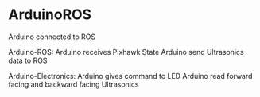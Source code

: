 # ArduinoROS
Arduino connected to ROS

Arduino-ROS:
Arduino receives Pixhawk State
Arduino send Ultrasonics data to ROS

Arduino-Electronics:
Arduino gives command to LED
Arduino read forward facing and backward facing Ultrasonics
